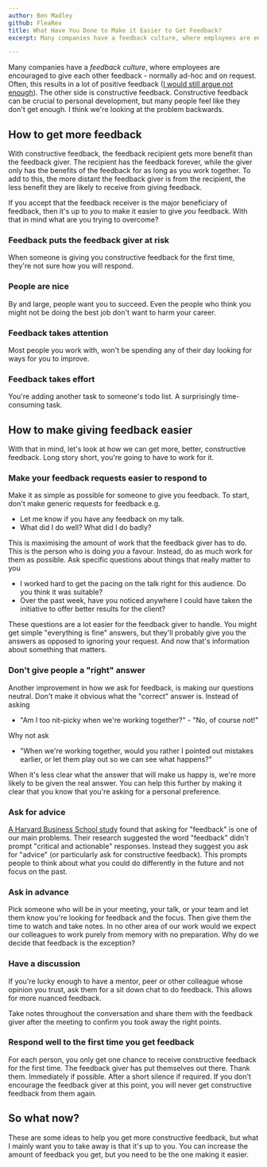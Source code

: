 ```yaml
---
author: Ben Madley
github: FleaRex
title: What Have You Done to Make it Easier to Get Feedback?
excerpt: Many companies have a feedback culture, where employees are encouraged to give each other feedback - normally ad-hoc and on request. Often, this results in a lot of positive feedback (I would still argue not enough). The other side is constructive feedback. Constructive feedback can be crucial to personal development, but many people feel like they don't get enough. I think we're looking at the problem backwards.

---
```


Many companies have a _feedback culture_, where employees are encouraged to give each other feedback - normally ad-hoc and on request. Often, this results in a lot of positive feedback ([I would still argue not enough](https://benmadley.co.uk/2019/10/25/thePowerOfPurePositiveFeedback.html)). The other side is constructive feedback. Constructive feedback can be crucial to personal development, but many people feel like they don't get enough. I think we're looking at the problem backwards.

## How to get more feedback

With constructive feedback, the feedback recipient gets more benefit than the feedback giver. The recipient has the feedback forever, while the giver only has the benefits of the feedback for as long as you work together. To add to this, the more distant the feedback giver is from the recipient, the less benefit they are likely to receive from giving feedback. 

If you accept that the feedback receiver is the major beneficiary of feedback, then it's up to _you_ to make it easier to give _you_ feedback. With that in mind what are you trying to overcome?

### Feedback puts the feedback giver at risk

When someone is giving you constructive feedback for the first time, they're not sure how you will respond.

### People are nice

By and large, people want you to succeed. Even the people who think you might not be doing the best job don't want to harm your career. 

### Feedback takes attention

Most people you work with, won't be spending any of their day looking for ways for you to improve.

### Feedback takes effort

You're adding another task to someone's todo list. A surprisingly time-consuming task.

## How to make giving feedback easier

With that in mind, let's look at how we can get more, better, constructive feedback. Long story short, you're going to have to work for it.

### Make your feedback requests easier to respond to

Make it as simple as possible for someone to give you feedback. To start, don't make generic requests for feedback e.g.
- Let me know if you have any feedback on my talk.
- What did I do well? What did I do badly?

This is maximising the amount of work that the feedback giver has to do. This is the person who is doing _you_ a favour. Instead, do as much work for them as possible. Ask specific questions about things that really matter to you
- I worked hard to get the pacing on the talk right for this audience. Do you think it was suitable?
- Over the past week, have you noticed anywhere I could have taken the initiative to offer better results for the client?

These questions are a lot easier for the feedback giver to handle. You might get simple "everything is fine" answers, but they'll probably give you the answers as opposed to ignoring your request. And now that's information about something that matters.

### Don't give people a "right" answer

Another improvement in how we ask for feedback, is making our questions neutral. Don't make it obvious what the "correct" answer is. Instead of asking
- "Am I too nit-picky when we're working together?" - "No, of course not!" 

Why not ask
- "When we're working together, would you rather I pointed out mistakes earlier, or let them play out so we can see what happens?"

When it's less clear what the answer that will make us happy is, we're more likely to be given the real answer. You can help this further by making it clear that you know that you're asking for a personal preference.

### Ask for advice

[A Harvard Business School study](https://hbr.org/2019/09/why-asking-for-advice-is-more-effective-than-asking-for-feedback) found that asking for "feedback" is one of our main problems. Their research suggested the word "feedback" didn't prompt "critical and actionable" responses. Instead they suggest you ask for "advice" (or particularly ask for constructive feedback). This prompts people to think about what you could do differently in the future and not focus on the past.

### Ask in advance

Pick someone who will be in your meeting, your talk, or your team and let them know you're looking for feedback and the focus. Then give them the time to watch and take notes. In no other area of our work would we expect our colleagues to work purely from memory with no preparation. Why do we decide that feedback is the exception?

### Have a discussion

If you're lucky enough to have a mentor, peer or other colleague whose opinion you trust, ask them for a sit down chat to do feedback. This allows for more nuanced feedback. 

Take notes throughout the conversation and share them with the feedback giver after the meeting to confirm you took away the right points.

### Respond well to the first time you get feedback

For each person, you only get one chance to receive constructive feedback for the first time. The feedback giver has put themselves out there. Thank them. Immediately if possible. After a short silence if required. If you don't encourage the feedback giver at this point, you will never get constructive feedback from them again.

## So what now?

These are some ideas to help you get more constructive feedback, but what I mainly want you to take away is that it's up to you. You can increase the amount of feedback you get, but you need to be the one making it easier. 

